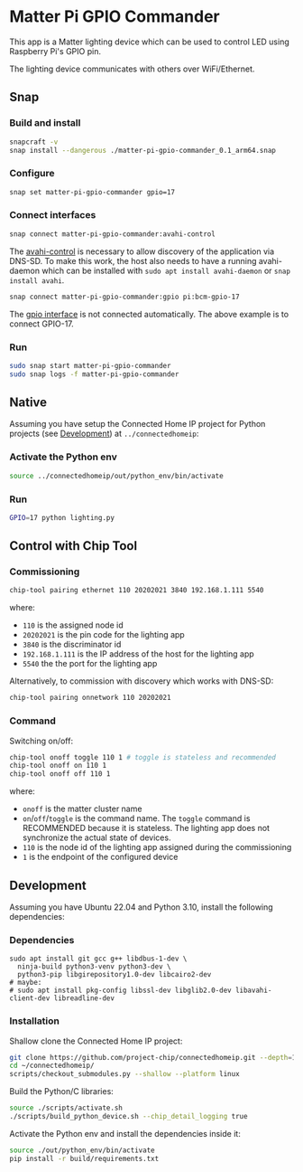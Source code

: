 # Matter Pi GPIO Commander
This app is a Matter lighting device which can be used to control LED using Raspberry Pi's GPIO pin.

The lighting device communicates with others over WiFi/Ethernet.
## Snap
### Build and install
```bash
snapcraft -v
snap install --dangerous ./matter-pi-gpio-commander_0.1_arm64.snap
```
### Configure
```bash
snap set matter-pi-gpio-commander gpio=17
```

### Connect interfaces
```bash
snap connect matter-pi-gpio-commander:avahi-control
```

The [avahi-control](https://snapcraft.io/docs/avahi-control-interface) is necessary to allow discovery of the application via DNS-SD.
To make this work, the host also needs to have a running avahi-daemon which can be installed with `sudo apt install avahi-daemon` or `snap install avahi`.

```bash
snap connect matter-pi-gpio-commander:gpio pi:bcm-gpio-17
```
The [gpio interface](https://snapcraft.io/docs/gpio-interface) is not connected automatically. The above example is to connect GPIO-17.

### Run
```bash
sudo snap start matter-pi-gpio-commander
sudo snap logs -f matter-pi-gpio-commander
```

## Native

Assuming you have setup the Connected Home IP project for Python projects (see [Development](#development)) at `../connectedhomeip`:

### Activate the Python env
```bash
source ../connectedhomeip/out/python_env/bin/activate
```

### Run
```bash
GPIO=17 python lighting.py
```

## Control with Chip Tool

### Commissioning

```bash
chip-tool pairing ethernet 110 20202021 3840 192.168.1.111 5540
```

where:

-   `110` is the assigned node id
-   `20202021` is the pin code for the lighting app
-   `3840` is the discriminator id
-   `192.168.1.111` is the IP address of the host for the lighting app
-   `5540` the the port for the lighting app

Alternatively, to commission with discovery which works with DNS-SD:

```bash
chip-tool pairing onnetwork 110 20202021
```

### Command

Switching on/off:

```bash
chip-tool onoff toggle 110 1 # toggle is stateless and recommended
chip-tool onoff on 110 1
chip-tool onoff off 110 1
```

where:

-   `onoff` is the matter cluster name
-   `on`/`off`/`toggle` is the command name. The `toggle` command is RECOMMENDED
    because it is stateless. The lighting app does not synchronize the actual state of
    devices.
-   `110` is the node id of the lighting app assigned during the commissioning
-   `1` is the endpoint of the configured device

## Development

Assuming you have Ubuntu 22.04 and Python 3.10, install the following
dependencies:

### Dependencies
```
sudo apt install git gcc g++ libdbus-1-dev \
  ninja-build python3-venv python3-dev \
  python3-pip libgirepository1.0-dev libcairo2-dev
# maybe:
# sudo apt install pkg-config libssl-dev libglib2.0-dev libavahi-client-dev libreadline-dev
```

### Installation

Shallow clone the Connected Home IP project:
```bash
git clone https://github.com/project-chip/connectedhomeip.git --depth=1
cd ~/connectedhomeip/
scripts/checkout_submodules.py --shallow --platform linux
```

Build the Python/C libraries:
```bash
source ./scripts/activate.sh
./scripts/build_python_device.sh --chip_detail_logging true
```

Activate the Python env and install the dependencies inside it:

```bash
source ./out/python_env/bin/activate
pip install -r build/requirements.txt
```
